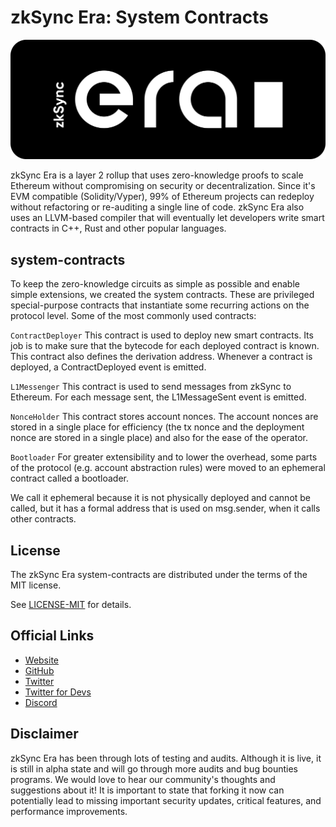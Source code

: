 # zkSync Era: System Contracts

[![Logo](eraLogo.svg)](https://zksync.io/)

zkSync Era is a layer 2 rollup that uses zero-knowledge proofs to scale Ethereum without compromising on security or
decentralization. Since it's EVM compatible (Solidity/Vyper), 99% of Ethereum projects can redeploy without refactoring
or re-auditing a single line of code. zkSync Era also uses an LLVM-based compiler that will eventually let developers
write smart contracts in C++, Rust and other popular languages.

## system-contracts

To keep the zero-knowledge circuits as simple as possible and enable simple extensions, we created the system contracts.
These are privileged special-purpose contracts that instantiate some recurring actions on the protocol level. Some of the
most commonly used contracts:

`ContractDeployer` This contract is used to deploy new smart contracts. Its job is to make sure that the bytecode for each deployed 
contract is known. This contract also defines the derivation address. Whenever a contract is deployed, a ContractDeployed 
event is emitted.

`L1Messenger` This contract is used to send messages from zkSync to Ethereum. For each message sent, the L1MessageSent event is emitted.

`NonceHolder` This contract stores account nonces. The account nonces are stored in a single place for efficiency (the tx nonce and
the deployment nonce are stored in a single place) and also for the ease of the operator.

`Bootloader` For greater extensibility and to lower the overhead, some parts of the protocol (e.g. account abstraction rules) were
moved to an ephemeral contract called a bootloader. 

We call it ephemeral because it is not physically deployed and cannot be called, but it has a formal address that is used 
on msg.sender, when it calls other contracts.

## License

The zkSync Era system-contracts are distributed under the terms of the MIT license.

See [LICENSE-MIT](LICENSE-MIT) for details.

## Official Links

- [Website](https://zksync.io/)
- [GitHub](https://github.com/matter-labs)
- [Twitter](https://twitter.com/zksync)
- [Twitter for Devs](https://twitter.com/zkSyncDevs)
- [Discord](https://discord.gg/nMaPGrDDwk)

## Disclaimer

zkSync Era has been through lots of testing and audits. Although it is live, it is still in alpha state and will go
through more audits and bug bounties programs. We would love to hear our community's thoughts and suggestions about it!
It is important to state that forking it now can potentially lead to missing important security updates, critical
features, and performance improvements.
